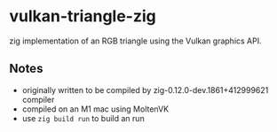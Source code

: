 # vulkan-triangle-zig
zig implementation of an RGB triangle using the Vulkan graphics API.

## Notes
- originally written to be compiled by zig-0.12.0-dev.1861+412999621 compiler
- compiled on an M1 mac using MoltenVK
- use `zig build run` to build an run
